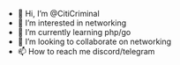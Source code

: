 - 👋 Hi, I’m @CitiCriminal
- 👀 I’m interested in networking
- 🌱 I’m currently learning php/go
- 💞️ I’m looking to collaborate on networking
- 📫 How to reach me discord/telegram

<!---
CitiCriminal/CitiCriminal is a ✨ special ✨ repository because its `README.md` (this file) appears on your GitHub profile.
You can click the Preview link to take a look at your changes.
--->
